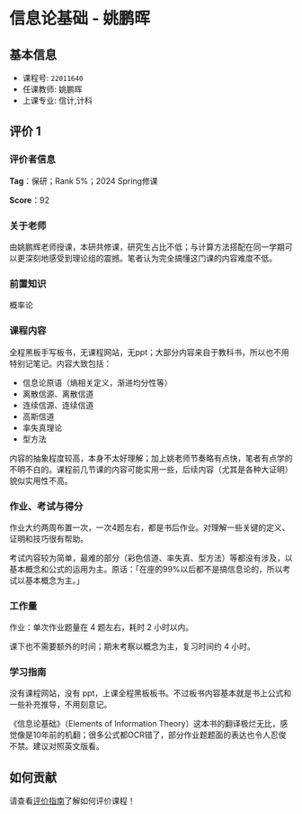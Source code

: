 # 信息论基础 - 姚鹏晖

## 基本信息

- 课程号: `22011640`
- 任课教师: 姚鹏晖
- 上课专业: 信计,计科

## 评价 1

### 评价者信息

**Tag**：保研；Rank 5%；2024 Spring修课

**Score**：92

### 关于老师

由姚鹏辉老师授课，本研共修课，研究生占比不低；与计算方法搭配在同一学期可以更深刻地感受到理论组的震撼。笔者认为完全搞懂这门课的内容难度不低。

### 前置知识

概率论

### 课程内容

全程黑板手写板书，无课程网站，无ppt；大部分内容来自于教科书，所以也不用特别记笔记。内容大致包括：

- 信息论原语（熵相关定义，渐进均分性等）
- 离散信源、离散信道
- 连续信源、连续信道
- 高斯信道
- 率失真理论
- 型方法

内容的抽象程度较高，本身不太好理解；加上姚老师节奏略有点快，笔者有点学的不明不白的。课程前几节课的内容可能实用一些，后续内容（尤其是各种大证明）貌似实用性不高。

### 作业、考试与得分

作业大约两周布置一次，一次4题左右，都是书后作业。对理解一些关键的定义、证明和技巧很有帮助。

考试内容较为简单，最难的部分（彩色信道、率失真、型方法）等都没有涉及，以基本概念和公式的运用为主。原话：「在座的99%以后都不是搞信息论的，所以考试以基本概念为主。」

### 工作量

作业：单次作业题量在 4 题左右，耗时 2 小时以内。

课下也不需要额外的时间；期末考察以概念为主，复习时间约 4 小时。

### 学习指南

没有课程网站，没有 ppt，上课全程黑板板书。不过板书内容基本就是书上公式和一些补充推导，不用刻意记。

《信息论基础》（Elements of Information Theory）这本书的翻译极烂无比，感觉像是10年前的机翻；很多公式都OCR错了，部分作业题题面的表达也令人忍俊不禁。建议对照英文版看。

## 如何贡献

请查看[评价指南](../how-to-comment.md)了解如何评价课程！
